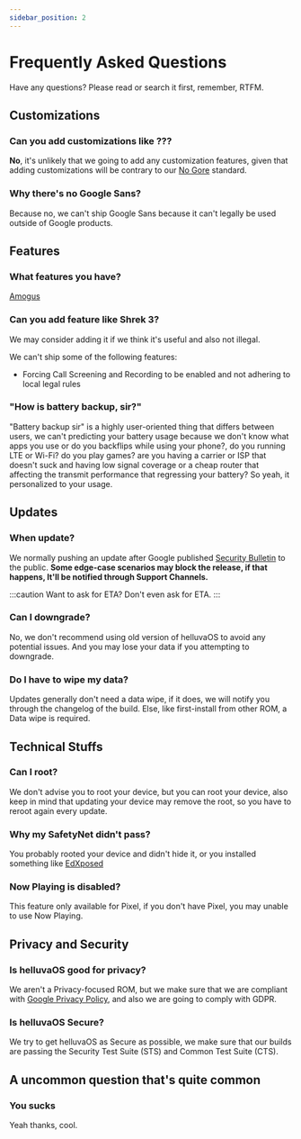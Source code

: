 ```yaml
---
sidebar_position: 2
---
```


# Frequently Asked Questions

Have any questions? Please read or search it first, remember, RTFM.

## Customizations

### Can you add customizations like ???
**No**, it's unlikely that we going to add any customization features, given that adding customizations will be contrary to our [No Gore](../docs/getting-started/design) standard.

### Why there's no Google Sans?
Because no, we can't ship Google Sans because it can't legally be used outside of Google products.

## Features

### What features you have?
[Amogus](../docs/intro)

### Can you add feature like Shrek 3?
We may consider adding it if we think it's useful and also not illegal.

We can't ship some of the following features:
- Forcing Call Screening and Recording to be enabled and not adhering to local legal rules

### "How is battery backup, sir?"
"Battery backup sir" is a highly user-oriented thing that differs between users, we can't predicting your battery usage because we don't know what apps you use or do you backflips while using your phone?, do you running LTE or Wi-Fi? do you play games? are you having a carrier or ISP that doesn't suck and having low signal coverage or a cheap router that affecting the transmit performance that regressing your battery? So yeah, it personalized to your usage.

## Updates

### When update?

We normally pushing an update after Google published [Security Bulletin](https://source.android.com/security/bulletin) to the public. **Some edge-case scenarios may block the release, if that happens, It'll be notified through Support Channels.**

:::caution Want to ask for ETA?
Don't even ask for ETA.
:::

### Can I downgrade?

No, we don't recommend using old version of helluvaOS to avoid any potential issues.
And you may lose your data if you attempting to downgrade.

### Do I have to wipe my data?
Updates generally don't need a data wipe, if it does, we will notify you through the changelog of the build. Else, like first-install from other ROM, a Data wipe is required.

## Technical Stuffs

### Can I root?
We don't advise you to root your device, but you can root your device, also keep in mind that updating your device may remove the root, so you have to reroot again every update.

### Why my SafetyNet didn't pass?
You probably rooted your device and didn't hide it, or you installed something like [EdXposed](https://github.com/ElderDrivers/EdXposed)

### Now Playing is disabled?
This feature only available for Pixel, if you don't have Pixel, you may unable to use Now Playing.

## Privacy and Security

### Is helluvaOS good for privacy?
We aren't a Privacy-focused ROM, but we make sure that we are compliant with [Google Privacy Policy](https://policies.google.com/privacy), and also we are going to comply with GDPR.

### Is helluvaOS Secure?
We try to get helluvaOS as Secure as possible, we make sure that our builds are passing the Security Test Suite (STS) and Common Test Suite (CTS).

## A uncommon question that's quite common

### You sucks
Yeah thanks, cool.
